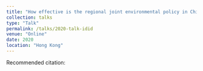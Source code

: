 ```yaml
---
title: "How effective is the regional joint environmental policy in China? Evidence from inverse difference-in-differences"
collection: talks
type: "Talk"
permalink: /talks/2020-talk-idid
venue: "Online"
date: 2020
location: "Hong Kong"
---
```


Recommended citation: 
